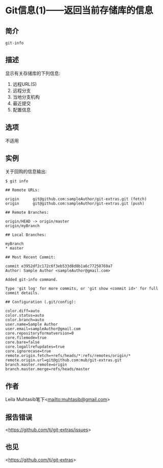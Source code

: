 
# Git信息(1)——返回当前存储库的信息

## 简介

`git-info`

## 描述

显示有关存储库的下列信息:

1.  远程URL(S)
2.  远程分支
3.  当地分支机构
4.  最近提交
5.  配置信息

## 选项

不适用

## 实例

关于回购的信息输出:

```
$ git info

## Remote URLs:

origin		git@github.com:sampleAuthor/git-extras.git (fetch)
origin		git@github.com:sampleAuthor/git-extras.git (push)

## Remote Branches:

origin/HEAD -> origin/master
origin/myBranch

## Local Branches:

myBranch
* master

## Most Recent Commit:

commit e3952df2c172c6f3eb533d8d0b1a6c77250769a7
Author: Sample Author <sampleAuthor@gmail.com>

Added git-info command.

Type 'git log' for more commits, or 'git show <commit id>' for full commit details.

## Configuration (.git/config):

color.diff=auto
color.status=auto
color.branch=auto
user.name=Sample Author
user.email=sampleAuthor@gmail.com
core.repositoryformatversion=0
core.filemode=true
core.bare=false
core.logallrefupdates=true
core.ignorecase=true
remote.origin.fetch=+refs/heads/*:refs/remotes/origin/*
remote.origin.url=git@github.com:mub/git-extras.git
branch.master.remote=origin
branch.master.merge=refs/heads/master
```

## 作者

Leila Muhtasib笔下\<<mailto:muhtasib@gmail.com>>

## 报告错误

\<<https://github.com/tj/git-extras/issues>>

## 也见

\<<https://github.com/tj/git-extras>>
